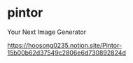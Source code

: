 # pintor
 Your Next Image Generator
 
 https://hoosong0235.notion.site/Pintor-15b00b62d37549c2806e6d730892824d
 
